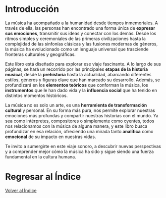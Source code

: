 # Introducción

La música ha acompañado a la humanidad desde tiempos inmemoriales. A través de ella, las personas han encontrado una forma única de **expresar sus emociones**, transmitir sus ideas y conectar con los demás. Desde los ritmos simples y ceremoniales de las primeras civilizaciones hasta la complejidad de las sinfonías clásicas y las fusiones modernas de géneros, la música ha evolucionado como un lenguaje universal que trasciende fronteras culturales y geográficas.

Este libro está diseñado para explorar ese viaje fascinante. A lo largo de sus páginas, se hará un recorrido por las principales **etapas de la historia musical**, desde la **prehistoria** hasta la actualidad, abarcando diferentes estilos, géneros y figuras clave que han marcado su desarrollo. Además, se profundizará en los **elementos teóricos** que conforman la música, los **instrumentos** que le han dado vida y la **influencia social** que ha tenido en distintos momentos históricos.

La música no es solo un arte, es una **herramienta de transformación cultural** y personal. En su forma más pura, nos permite explorar nuestras emociones más profundas y compartir nuestras historias con el mundo. Ya sea como intérpretes, compositores o simplemente como oyentes, todos nos relacionamos con la música de alguna manera, y este libro busca profundizar en esa relación, ofreciendo una mirada tanto **analítica** como **emocional** de su impacto en nuestras vidas.

Te invito a sumergirte en este viaje sonoro, a descubrir nuevas perspectivas y a comprender mejor cómo la música ha sido y sigue siendo una fuerza fundamental en la cultura humana.

# Regresar al Índice 
[Volver al Índice](../README.md)